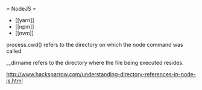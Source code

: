= NodeJS =

* [[yarn]]
* [[npm]]
* [[nvm]]


process.cwd() refers to the directory on which the node command was called

__dirname refers to the directory where the file being executed resides.

http://www.hacksparrow.com/understanding-directory-references-in-node-js.html
